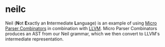 # neilc #

Neil (**N**ot **E**xactly an **I**ntermediate **L**anguage) is an example of using [Micro Parser Combinators](https://github.com/orangeduck/mpc) in combination with [LLVM](http://llvm.org/). Micro Parser Combinators produces an AST from our Neil grammar, which we then convert to LLVM's intermediate representation.

